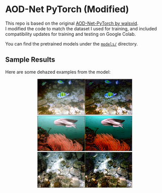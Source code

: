 # AOD-Net PyTorch (Modified)

This repo is based on the original [AOD-Net-PyTorch by walsvid](https://github.com/walsvid/AOD-Net-PyTorch).  
I modified the code to match the dataset I used for training, and included compatibility updates for training and testing on Google Colab.

You can find the pretrained models under the [`models/`](./models) directory.

## Sample Results

Here are some dehazed examples from the model:

<p align="center">
  <img src="results/sample1.png" width="300"/>  
  <img src="results/sample2.png" width="300"/>  
  <img src="results/sample3.png" width="300"/> 
</p>

